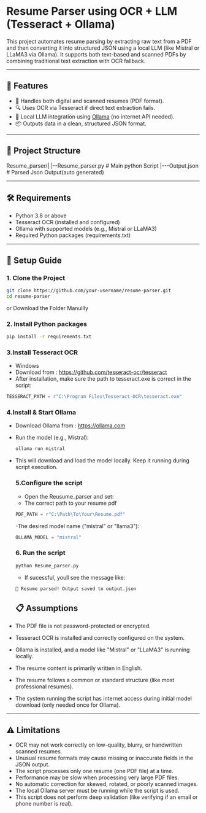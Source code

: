 #  Resume Parser using OCR + LLM (Tesseract + Ollama)

This project automates resume parsing by extracting raw text from a PDF and then converting it into structured JSON using a local LLM (like Mistral or LLaMA3 via Ollama). It supports both text-based and scanned PDFs by combining traditional text extraction with OCR fallback.

---

## 🚀 Features

- 📄 Handles both digital and scanned resumes (PDF format).
- 🔍 Uses OCR via Tesseract if direct text extraction fails.
- 🤖 Local LLM integration using [Ollama](https://ollama.com) (no internet API needed).
- 📦 Outputs data in a clean, structured JSON format.

---

## 📁 Project Structure

Resume_parser/|
              |--Resume_parser.py # Main python Script                                                           |---Output.json # Parsed Json Output(auto generated)


---

## 🛠️ Requirements

- Python 3.8 or above
- Tesseract OCR (installed and configured)
- Ollama with supported models (e.g., Mistral or LLaMA3)
- Required Python packages (requirements.txt)

---

## 🧪 Setup Guide

### 1. Clone the Project

```bash
git clone https://github.com/your-username/resume-parser.git
cd resume-parser
```
or Download the Folder Manullly

### 2. Install Python packages

```bash
pip install -r requirements.txt
```
### 3.Install Tesseract OCR

- Windows
- Download from : https://github.com/tesseract-ocr/tesseract
- After installation, make sure the path to tesseract.exe is correct in the script:
```python
TESSERACT_PATH = r"C:\Program Files\Tesseract-OCR\tesseract.exe"
```
### 4.Install & Start Ollama

- Download Ollama from : https://ollama.com
- Run the model (e.g., Mistral):
  ```bash
  ollama run mistral
  ```
- This will download and load the model locally. Keep it running during script execution.

  ### 5.Configure the script

  - Open the Reusume_parser and set:
  - The correct path to your resume pdf
  ```python
  PDF_PATH = r"C:\Path\To\Your\Resume.pdf"
  ```
  -The desired model name ("mistral" or "llama3"):
  ```python
  OLLAMA_MODEL = "mistral"
  ```
  ### 6. Run the script
  ```bash
  python Resume_parser.py
  ```
  - If sucessful, youll see the message like:
  ```vbnet
  🎉 Resume parsed! Output saved to output.json
  ```

  ## 📋 Assumptions

- The PDF file is not password-protected or encrypted.
- Tesseract OCR is installed and correctly configured on the system.
- Ollama is installed, and a model like "Mistral" or "LLaMA3" is running locally.
- The resume content is primarily written in English.
- The resume follows a common or standard structure (like most professional resumes).
- The system running the script has internet access during initial model download (only needed once for Ollama).

---

## ⚠️ Limitations

- OCR may not work correctly on low-quality, blurry, or handwritten scanned resumes.
- Unusual resume formats may cause missing or inaccurate fields in the JSON output.
- The script processes only one resume (one PDF file) at a time.
- Performance may be slow when processing very large PDF files.
- No automatic correction for skewed, rotated, or poorly scanned images.
- The local Ollama server must be running while the script is used.
- This script does not perform deep validation (like verifying if an email or phone number is real).

